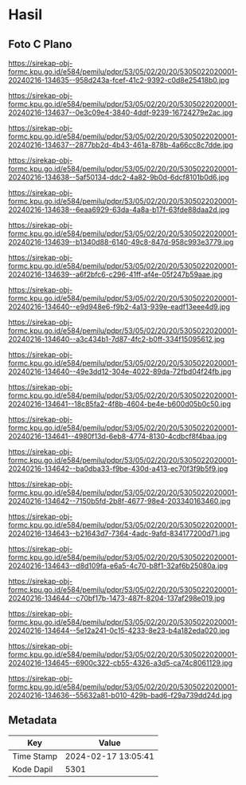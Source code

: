 # Hasil

## Foto C Plano

https://sirekap-obj-formc.kpu.go.id/e584/pemilu/pdpr/53/05/02/20/20/5305022020001-20240216-134635--958d243a-fcef-41c2-9392-c0d8e25418b0.jpg

https://sirekap-obj-formc.kpu.go.id/e584/pemilu/pdpr/53/05/02/20/20/5305022020001-20240216-134637--0e3c09e4-3840-4ddf-9239-16724279e2ac.jpg

https://sirekap-obj-formc.kpu.go.id/e584/pemilu/pdpr/53/05/02/20/20/5305022020001-20240216-134637--2877bb2d-4b43-461a-878b-4a66cc8c7dde.jpg

https://sirekap-obj-formc.kpu.go.id/e584/pemilu/pdpr/53/05/02/20/20/5305022020001-20240216-134638--5af50134-ddc2-4a82-9b0d-6dcf8101b0d6.jpg

https://sirekap-obj-formc.kpu.go.id/e584/pemilu/pdpr/53/05/02/20/20/5305022020001-20240216-134638--6eaa6929-63da-4a8a-b17f-63fde88daa2d.jpg

https://sirekap-obj-formc.kpu.go.id/e584/pemilu/pdpr/53/05/02/20/20/5305022020001-20240216-134639--b1340d88-6140-49c8-847d-958c993e3779.jpg

https://sirekap-obj-formc.kpu.go.id/e584/pemilu/pdpr/53/05/02/20/20/5305022020001-20240216-134639--a6f2bfc6-c296-41ff-af4e-05f247b59aae.jpg

https://sirekap-obj-formc.kpu.go.id/e584/pemilu/pdpr/53/05/02/20/20/5305022020001-20240216-134640--e9d948e6-f9b2-4a13-939e-eadf13eee4d9.jpg

https://sirekap-obj-formc.kpu.go.id/e584/pemilu/pdpr/53/05/02/20/20/5305022020001-20240216-134640--a3c434b1-7d87-4fc2-b0ff-334f15095612.jpg

https://sirekap-obj-formc.kpu.go.id/e584/pemilu/pdpr/53/05/02/20/20/5305022020001-20240216-134640--49e3dd12-304e-4022-89da-72fbd04f24fb.jpg

https://sirekap-obj-formc.kpu.go.id/e584/pemilu/pdpr/53/05/02/20/20/5305022020001-20240216-134641--18c85fa2-4f8b-4604-be4e-b600d05b0c50.jpg

https://sirekap-obj-formc.kpu.go.id/e584/pemilu/pdpr/53/05/02/20/20/5305022020001-20240216-134641--4980f13d-6eb8-4774-8130-4cdbcf8f4baa.jpg

https://sirekap-obj-formc.kpu.go.id/e584/pemilu/pdpr/53/05/02/20/20/5305022020001-20240216-134642--ba0dba33-f9be-430d-a413-ec70f3f9b5f9.jpg

https://sirekap-obj-formc.kpu.go.id/e584/pemilu/pdpr/53/05/02/20/20/5305022020001-20240216-134642--7150b5fd-2b8f-4677-98e4-203340163460.jpg

https://sirekap-obj-formc.kpu.go.id/e584/pemilu/pdpr/53/05/02/20/20/5305022020001-20240216-134643--b21643d7-7364-4adc-9afd-834177200d71.jpg

https://sirekap-obj-formc.kpu.go.id/e584/pemilu/pdpr/53/05/02/20/20/5305022020001-20240216-134643--d8d109fa-e6a5-4c70-b8f1-32af6b25080a.jpg

https://sirekap-obj-formc.kpu.go.id/e584/pemilu/pdpr/53/05/02/20/20/5305022020001-20240216-134644--c70bf17b-1473-487f-8204-137af298e019.jpg

https://sirekap-obj-formc.kpu.go.id/e584/pemilu/pdpr/53/05/02/20/20/5305022020001-20240216-134644--5e12a241-0c15-4233-8e23-b4a182eda020.jpg

https://sirekap-obj-formc.kpu.go.id/e584/pemilu/pdpr/53/05/02/20/20/5305022020001-20240216-134645--6900c322-cb55-4326-a3d5-ca74c8061129.jpg

https://sirekap-obj-formc.kpu.go.id/e584/pemilu/pdpr/53/05/02/20/20/5305022020001-20240216-134636--55632a81-b010-429b-bad6-f29a739dd24d.jpg


## Metadata

| Key        | Value               |
| ---------- | ------------------- |
| Time Stamp | 2024-02-17 13:05:41 |
| Kode Dapil | 5301                |



